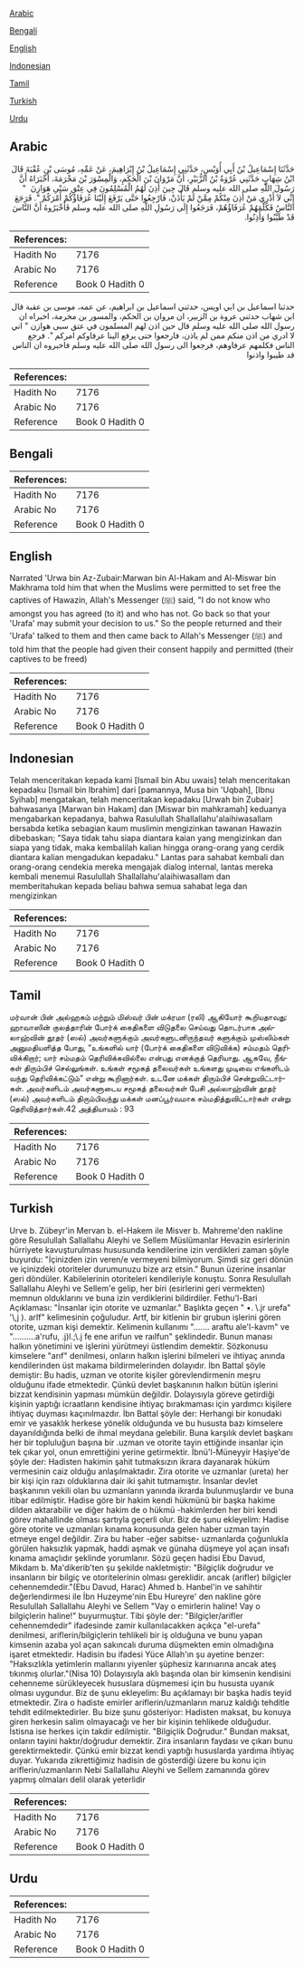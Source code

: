 [Arabic](#arabic)

[Bengali](#bengali)

[English](#english)

[Indonesian](#indonesian)

[Tamil](#tamil)

[Turkish](#turkish)

[Urdu](#urdu)

## Arabic


<div dir="rtl" lang="ar" style={{fontSize:'larger',backgroundColor:'#f8f9fa',padding:20}}>
حَدَّثَنَا إِسْمَاعِيلُ بْنُ أَبِي أُوَيْسٍ، حَدَّثَنِي إِسْمَاعِيلُ بْنُ إِبْرَاهِيمَ، عَنْ عَمِّهِ، مُوسَى بْنِ عُقْبَةَ قَالَ ابْنُ شِهَابٍ حَدَّثَنِي عُرْوَةُ بْنُ الزُّبَيْرِ، أَنَّ مَرْوَانَ بْنَ الْحَكَمِ، وَالْمِسْوَرَ بْنَ مَخْرَمَةَ، أَخْبَرَاهُ أَنَّ رَسُولَ اللَّهِ صلى الله عليه وسلم قَالَ حِينَ أَذِنَ لَهُمُ الْمُسْلِمُونَ فِي عِتْقِ سَبْىِ هَوَازِنَ ‏ "‏ إِنِّي لاَ أَدْرِي مَنْ أَذِنَ مِنْكُمْ مِمَّنْ لَمْ يَأْذَنْ، فَارْجِعُوا حَتَّى يَرْفَعَ إِلَيْنَا عُرَفَاؤُكُمْ أَمْرَكُمْ ‏"‏‏.‏ فَرَجَعَ النَّاسُ فَكَلَّمَهُمْ عُرَفَاؤُهُمْ، فَرَجَعُوا إِلَى رَسُولِ اللَّهِ صلى الله عليه وسلم فَأَخْبَرُوهُ أَنَّ النَّاسَ قَدْ طَيَّبُوا وَأَذِنُوا‏.‏
</div>
<div style={{backgroundColor:'#f8f9fa',padding:20, marginBottom: 10}}><table> <thead> <tr> <th>References:</th> <th></th> </tr> </thead> <tbody><tr><td>Hadith No</td><td>7176</td></tr><tr><td>Arabic No</td><td>7176</td></tr><tr><td>Reference</td><td>Book 0 Hadith 0</td></tr></tbody></table></div>


<div dir="rtl" lang="ar" style={{fontSize:'larger',backgroundColor:'#f8f9fa',padding:20}}>
حدثنا اسماعيل بن ابي اويس، حدثني اسماعيل بن ابراهيم، عن عمه، موسى بن عقبة قال ابن شهاب حدثني عروة بن الزبير، ان مروان بن الحكم، والمسور بن مخرمة، اخبراه ان رسول الله صلى الله عليه وسلم قال حين اذن لهم المسلمون في عتق سبى هوازن " اني لا ادري من اذن منكم ممن لم ياذن، فارجعوا حتى يرفع الينا عرفاوكم امركم ". فرجع الناس فكلمهم عرفاوهم، فرجعوا الى رسول الله صلى الله عليه وسلم فاخبروه ان الناس قد طيبوا واذنوا
</div>
<div style={{backgroundColor:'#f8f9fa',padding:20, marginBottom: 10}}><table> <thead> <tr> <th>References:</th> <th></th> </tr> </thead> <tbody><tr><td>Hadith No</td><td>7176</td></tr><tr><td>Arabic No</td><td>7176</td></tr><tr><td>Reference</td><td>Book 0 Hadith 0</td></tr></tbody></table></div>

## Bengali


<div dir="ltr" lang="bn" style={{fontSize:'larger',backgroundColor:'#f8f9fa',padding:20}}>

</div>
<div style={{backgroundColor:'#f8f9fa',padding:20, marginBottom: 10}}><table> <thead> <tr> <th>References:</th> <th></th> </tr> </thead> <tbody><tr><td>Hadith No</td><td>7176</td></tr><tr><td>Arabic No</td><td>7176</td></tr><tr><td>Reference</td><td>Book 0 Hadith 0</td></tr></tbody></table></div>

## English


<div dir="ltr" lang="en" style={{fontSize:'larger',backgroundColor:'#f8f9fa',padding:20}}>
Narrated 'Urwa bin Az-Zubair:Marwan bin Al-Hakam and Al-Miswar bin Makhrama told him that when the Muslims were permitted to set free the captives of Hawazin, Allah's Messenger (ﷺ) said, "I do not know who amongst you has agreed (to it) and who has not. Go back so that your 'Urafa' may submit your decision to us." So the people returned and their 'Urafa' talked to them and then came back to Allah's Messenger (ﷺ) and told him that the people had given their consent happily and permitted (their captives to be freed)
</div>
<div style={{backgroundColor:'#f8f9fa',padding:20, marginBottom: 10}}><table> <thead> <tr> <th>References:</th> <th></th> </tr> </thead> <tbody><tr><td>Hadith No</td><td>7176</td></tr><tr><td>Arabic No</td><td>7176</td></tr><tr><td>Reference</td><td>Book 0 Hadith 0</td></tr></tbody></table></div>

## Indonesian


<div dir="ltr" lang="id" style={{fontSize:'larger',backgroundColor:'#f8f9fa',padding:20}}>
Telah menceritakan kepada kami [Ismail bin Abu uwais] telah menceritakan kepadaku [Ismail bin Ibrahim] dari [pamannya, Musa bin 'Uqbah], [Ibnu Syihab] mengatakan, telah menceritakan kepadaku [Urwah bin Zubair] bahwasanya [Marwan bin Hakam] dan [Miswar bin mahkramah] keduanya mengabarkan kepadanya, bahwa Rasulullah Shallallahu'alaihiwasallam bersabda ketika sebagian kaum muslimin mengizinkan tawanan Hawazin dibebaskan; "Saya tidak tahu siapa diantara kaian yang mengizinkan dan siapa yang tidak, maka kembalilah kalian hingga orang-orang yang cerdik diantara kalian mengadukan kepadaku." Lantas para sahabat kembali dan orang-orang cendekia mereka mengajak dialog internal, lantas mereka kembali menemui Rasulullah Shallallahu'alaihiwasallam dan memberitahukan kepada beliau bahwa semua sahabat lega dan mengizinkan
</div>
<div style={{backgroundColor:'#f8f9fa',padding:20, marginBottom: 10}}><table> <thead> <tr> <th>References:</th> <th></th> </tr> </thead> <tbody><tr><td>Hadith No</td><td>7176</td></tr><tr><td>Arabic No</td><td>7176</td></tr><tr><td>Reference</td><td>Book 0 Hadith 0</td></tr></tbody></table></div>

## Tamil


<div dir="ltr" lang="ta" style={{fontSize:'larger',backgroundColor:'#f8f9fa',padding:20}}>
மர்வான் பின் அல்ஹகம் மற்றும் மிஸ்வர் பின் மக்ரமா (ரலி) ஆகியோர் கூறியதாவது: ஹாவாஸின் குலத்தாரின் போர்க் கைதிகளை விடுதலை செய்வது தொடர்பாக அல்லாஹ்வின் தூதர் (ஸல்) அவர்களுக்கும் அவர்களுடனிருந்தவர் களுக்கும் முஸ்லிம்கள் அனுமதியளித்த போது, “உங்களில் யார் (போர்க் கைதிகளை விடுவிக்க) சம்மதம் தெரிவிக்கிறார்; யார் சம்மதம் தெரிவிக்கவில்லை என்பது எனக்குத் தெரியாது. ஆகவே, நீங்கள் திரும்பிச் செல்லுங்கள். உங்கள் சமூகத் தலைவர்கள் உங்களது முடிவை எங்களிடம் வந்து தெரிவிக்கட்டும்” என்று கூறினார்கள். உடனே மக்கள் திரும்பிச் சென்றுவிட்டார்கள். அவர்களிடம் அவர்களுடைய சமூகத் தலைவர்கள் பேசி அல்லாஹ்வின் தூதர் (ஸல்) அவர்களிடம் திரும்பிவந்து மக்கள் மனப்பூர்வமாக சம்மதித்துவிட்டார்கள் என்று தெரிவித்தார்கள்.42 அத்தியாயம் : 93
</div>
<div style={{backgroundColor:'#f8f9fa',padding:20, marginBottom: 10}}><table> <thead> <tr> <th>References:</th> <th></th> </tr> </thead> <tbody><tr><td>Hadith No</td><td>7176</td></tr><tr><td>Arabic No</td><td>7176</td></tr><tr><td>Reference</td><td>Book 0 Hadith 0</td></tr></tbody></table></div>

## Turkish


<div dir="ltr" lang="tr" style={{fontSize:'larger',backgroundColor:'#f8f9fa',padding:20}}>
Urve b. Zübeyr'in Mervan b. el-Hakem ile Misver b. Mahreme'den nakline göre Resulullah Sallallahu Aleyhi ve Sellem Müslümanlar Hevazin esirlerinin hürriyete kavuşturulması hususunda kendilerine izin verdikleri zaman şöyle buyurdu: "İçinizden izin veren/e vermeyeni bilmiyorum. Şimdi siz geri dönün ve içinizdeki otoriteler durumunuzu bize arz etsin." Bunun üzerine insanlar geri döndüler. Kabilelerinin otoriteleri kendileriyle konuştu. Sonra Resulullah Sallallahu Aleyhi ve Sellem'e gelip, her biri (esirlerini geri vermekten) memnun olduklarını ve buna izin verdiklerini bildirdiler. Fethu'l-Bari Açıklaması: "İnsanlar için otorite ve uzmanlar." Başlıkta geçen " •. \.jr urefa" '\,j ). arIf" kelimesinin çoğuludur. Artf, bir kitlenin bir grubun işlerini gören otorite, uzman kişi demektir. Kelimenin kullanımı "....... araftu ale'l-kavm" ve "..........a'rufu, .j)l.;\.j fe ene arifun ve raıIfun" şeklindedir. Bunun manası halkın yönetimini ve işlerini yürütmeyi üstlendim demektir. Sözkonusu kimselere "arıf" denilmesi, onların halkın işlerini bilmeleri ve ihtiyaç anında kendilerinden üst makama bildirmelerinden dolayıdır. İbn Battal şöyle demiştir: Bu hadis, uzman ve otorite kişiler görevlendirmenin meşru olduğunu ifade etmektedir. Çünkü devlet başkanının halkın bütün işlerini bizzat kendisinin yapması mümkün değildir. Dolayısıyla göreve getirdiği kişinin yaptığı icraatların kendisine ihtiyaç bırakmaması için yardımcı kişilere ihtiyaç duyması kaçınılmazdır. İbn Battal şöyle der: Herhangi bir konudaki emir ve yasaklık herkese yönelik olduğunda ve bu hususta bazı kimselere dayanıldığında belki de ihmal meydana gelebilir. Buna karşılık devlet başkanı her bir topluluğun başına bir .uzman ve otorite tayin ettiğinde insanlar için tek çıkar yol, onun emrettiğini yerine getirmektir. İbnü'l-Müneyyir Haşiye'de şöyle der: Hadisten hakimin şahit tutmaksızın ikrara dayanarak hüküm vermesinin caiz olduğu anlaşılmaktadır. Zira otorite ve uzmanlar (ureta) her bir kişi için razı olduklarına dair iki şahit tutmamıştır. İnsanlar devlet başkanının vekili olan bu uzmanların yanında ikrarda bulunmuşlardır ve buna itibar edilmiştir. Hadise göre bir hakim kendi hükmünü bir başka hakime dilden aktarabilir ve diğer hakim de o hükmü -hakimlerden her biri kendi görev mahallinde olması şartıyla geçerli olur. Biz de şunu ekleyelim: Hadise göre otorite ve uzmanları kınama konusunda gelen haber uzman tayin etmeye engel değildir. Zira bu haber -eğer sabitse- uzmanlarda çoğunlukla görülen haksızlık yapmak, haddi aşmak ve günaha düşmeye yol açan insafı kınama amaçlıdır şeklinde yorumlanır. Sözü geçen hadisi Ebu Davud, Mikdam b. Ma'dikerib'ten şu şekilde nakletmiştir: "Bilgiçlik doğrudur ve insanların bir bilgiç ve otoritelerinin olması gereklidir. ancak (arifler) bilgiçler cehennemdedir."(Ebu Davud, Harac) Ahmed b. Hanbel'in ve sahihtir değerlendirmesi ile İbn Huzeyme'nin Ebu Hureyre' den nakline göre Resulullah Sallallahu Aleyhi ve Sellem "Vay o emirlerin haline! Vay o bilgiçlerin haline!" buyurmuştur. Tibi şöyle der: "Bilgiçler/arifler cehennemdedir" ifadesinde zamir kullanılacakken açıkça "el-urefa" denilmesi, ariflerin/bilgiçlerin tehlikeli bir iş olduğuna ve bunu yapan kimsenin azaba yol açan sakıncalı duruma düşmekten emin olmadığına işaret etmektedir. Hadisin bu ifadesi Yüce Allah'ın şu ayetine benzer: "Haksızlıkla yetimlerin mallarını yiyenler şüphesiz karınıarına ancak ateş tıkınmış olurlar."(Nisa 10) Dolayısıyla aklı başında olan bir kimsenin kendisini cehenneme sürükleyecek hususlara düşmemesi için bu hususta uyanık olması uygundur. Biz de şunu ekleyelim: Bu açıklamayı bir başka hadis teyid etmektedir. Zira o hadiste emirler ariflerin/uzmanların maruz kaldığı tehditle tehdit edilmektedirler. Bu bize şunu gösteriyor: Hadisten maksat, bu konuya giren herkesin salim olmayacağı ve her bir kişinin tehlikede olduğudur. İstisna ise herkes için takdir edilmiştir. "Bilgiçlik Doğrudur." Bundan maksat, onların tayini haktır/doğrudur demektir. Zira insanların faydası ve çıkarı bunu gerektirmektedir. Çünkü emir bizzat kendi yaptığı hususlarda yardıma ihtiyaç duyar. Yukarıda zikrettiğimiz hadisin de gösterdiği üzere bu konu için ariflerin/uzmanların Nebi Sallallahu Aleyhi ve Sellem zamanında görev yapmış olmaları delil olarak yeterlidir
</div>
<div style={{backgroundColor:'#f8f9fa',padding:20, marginBottom: 10}}><table> <thead> <tr> <th>References:</th> <th></th> </tr> </thead> <tbody><tr><td>Hadith No</td><td>7176</td></tr><tr><td>Arabic No</td><td>7176</td></tr><tr><td>Reference</td><td>Book 0 Hadith 0</td></tr></tbody></table></div>

## Urdu


<div dir="rtl" lang="ur" style={{fontSize:'larger',backgroundColor:'#f8f9fa',padding:20}}>

</div>
<div style={{backgroundColor:'#f8f9fa',padding:20, marginBottom: 10}}><table> <thead> <tr> <th>References:</th> <th></th> </tr> </thead> <tbody><tr><td>Hadith No</td><td>7176</td></tr><tr><td>Arabic No</td><td>7176</td></tr><tr><td>Reference</td><td>Book 0 Hadith 0</td></tr></tbody></table></div>